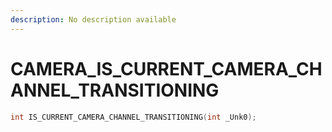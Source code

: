 ```yaml
---
description: No description available 
---
```


# CAMERA\_IS_CURRENT_CAMERA_CHANNEL_TRANSITIONING

```cpp
int IS_CURRENT_CAMERA_CHANNEL_TRANSITIONING(int _Unk0);
```